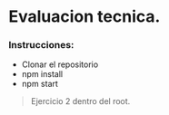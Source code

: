 # Evaluacion tecnica.

### Instrucciones:

-   Clonar el repositorio
-   npm install
-   npm start

> Ejercicio 2 dentro del root.
